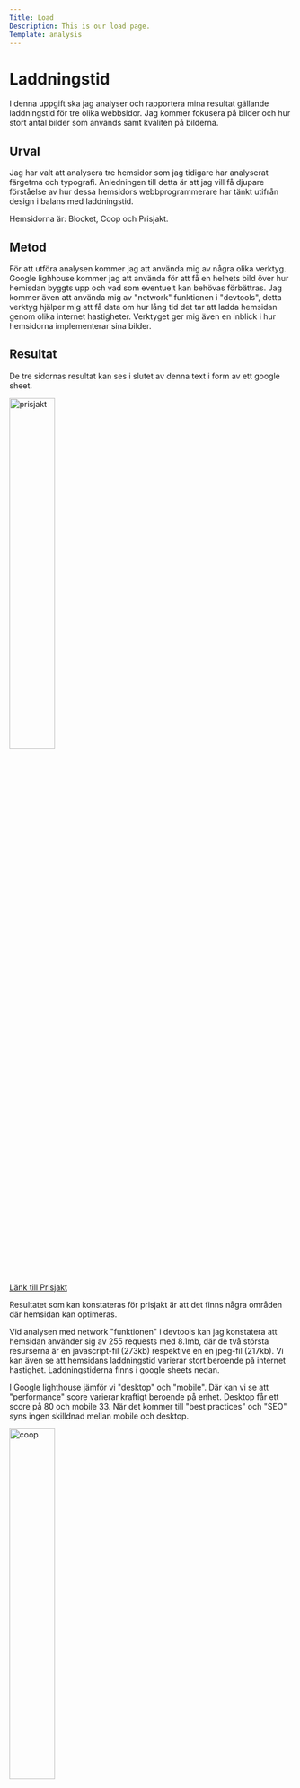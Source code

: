 ```yaml
---
Title: Load
Description: This is our load page.
Template: analysis
---
```


Laddningstid
=======================

I denna uppgift ska jag analyser och rapportera mina resultat gällande laddningstid för tre olika webbsidor. Jag kommer fokusera på bilder och hur stort antal bilder som används samt kvaliten på bilderna.

Urval
-----------------------

Jag har valt att analysera tre hemsidor som jag tidigare har analyserat färgetma och typografi. Anledningen till detta är att jag vill få djupare förståelse av hur dessa hemsidors webbprogrammerare har tänkt utifrån design i balans med laddningstid.

Hemsidorna är: Blocket, Coop och Prisjakt.


Metod
-----------------------


För att utföra analysen kommer jag att använda mig av några olika verktyg. Google lighhouse kommer jag att använda för att få en helhets bild över hur hemisdan byggts upp och vad som eventuelt kan behövas förbättras. Jag kommer även att använda mig av "network" funktionen i "devtools", detta verktyg hjälper mig att få data om hur lång tid det tar att ladda hemsidan genom olika internet hastigheter. Verktyget ger mig även en inblick i hur hemsidorna implementerar sina bilder.

Resultat
-----------------------

De tre sidornas resultat kan ses i slutet av denna text i form av ett google sheet.

<img src="%assets_url%/img/prisjakt1.png" alt="prisjakt" width="40%">


<a href="https://www.prisjakt.nu/">Länk till Prisjakt</a>



Resultatet som kan konstateras för prisjakt är att det finns några områden där hemsidan kan optimeras.

 Vid analysen med network "funktionen" i devtools kan jag konstatera att hemsidan använder sig av 255 requests med 8.1mb, där de två största resurserna är en javascript-fil (273kb) respektive en en jpeg-fil (217kb). Vi kan även se att hemsidans laddningstid varierar stort beroende på internet hastighet. Laddningstiderna finns i google sheets nedan.

I Google lighthouse jämför vi "desktop" och "mobile". Där kan vi se att "performance" score varierar kraftigt beroende på enhet. Desktop får ett score på 80 och mobile 33.
När det kommer till "best practices" och "SEO" syns ingen skilldnad mellan mobile och desktop.

<img src="%assets_url%/img/coop.png" alt="coop" width="40%">


<a href="https://www.coop.se/">Länk till Coop</a>

Resultaten från Copps hemsida är följande, laddningtiden är 3.3 sekunder med 7.2mb resources. Där de två största resurserna är en mp4-fil (446kb) samt en javascript-fil (246kb). Med hjälp av Google lighthouse kan vi konstatera att hemsidans performance följer det vi kom fram till på prisjaks hemsida. Vid test av desktop får hemsidan ett score på 91 och mobile får ett score på 39. Denna minsking i score konstaterar att även denna sida har en stor använding av javascript, vilket gör att sämre processorer får en högre laddningstid. När det kommer till "best practices finns det möjlighet för förbättring, sidan kanske körs på äldre verisioner av api:er.

<img src="%assets_url%/img/blocket.png" alt="blocket" width="40%">


<a href="https://www.blocket.se/">Länk till Blocket</a>

Blockets laddningstid är 4.6 sekunder med 8.3mb, de två största requestsen är javascript filer, (339kb) samt (248mb). Vid analys av laddningstid följer även denna hemsida mönstret att drastiskt öka laddningstid beroende på internethastighet. Fast 3g får laddningstid på 34.9 sekunder, slow 3g har laddningstid på 57 skeunder.

<div>
    <iframe title="google-sheet" src="https://docs.google.com/spreadsheets/d/e/2PACX-1vT03dH04z5V9FJ8Rrjcz17bL_MgzZsxQLZkoe_xKKJjcV9C5o5xfejuD-5VR9Fw2ppKhFzIj_SStR8Y/pubhtml?widget=true&amp;headers=false" width="90%" height="530px"></iframe>
</div>




Analys
-----------------------

Till och börja med så kan vi kolla på "network" funktionen i devtools. Där kan vi se att prisjakt har en laddnings tid på 9,2 sekunder. Detta är en rätt hög laddningstid i jämförelse med Coop och Blocket. Vi kan även se att laddningstiden ökar markant under "fast 3g" samt "slow 3g" vilket gäller för samtliga hemsidor. Detta kan bero på använding av höguplösta bilder och krävande javascript filer. Hemsidorna har potential att optimera detta cimage och 

Med hjälp av "google-lighthouse" kan jag konstatera att samtilga hemsidors laddningstid tyngs ned kraftigt pågrund av javascript. Scripten är en väsentlig del av sidan som kan vara svår att optimisera men under analysen fann jag att samtliga hemsidor blev flaggade med "unused javascipt" och "duplicate modules". Med effektiv kod skulle hemsidorna säkert kunna förbättras och göra laddningstider snabbara både för desktop användare och mobil användare.

Enligt min analys får webbsidorna följande rangordning. Prisjakt på 3:e plats, Coop 2:e plats och Blocket på första plats. Anledningen är att prisjakt har valt design före optimisireing. Hemsidan har en annons som täcker bakgrunden vilket tar en stor del av hemsidns storlek. Coop fick andra plats då laddningstiden för slow och fast 3g markant försämrades, samt att google lights tester visade sämre score. Blocket får första plats då hemsidan är väl optimiserad mellan desktop och mobile. Mobil användare är en stor del av trafiken på nätet och jag anser därför att Blocket förtjänar första plats.

När det kommer till en absolut laddningstid anser jag att allt under 5 sekunder är en snabb laddningstid. Både Coop och Blocket klarar denna gräns och ger en responsivt intryck. Prisjakt har en laddningstid på 9.2 sekunder vilket beror på bakgrundsbilden. Bilden laddas in några sekunder efter övriga hemsidan laddats in vilket ger ett dåligt intryck. 


Referenser
-----------------------

Google lighthouse
Devtools Network funktion

Övrigt
-----------------------

Mattis Kvant